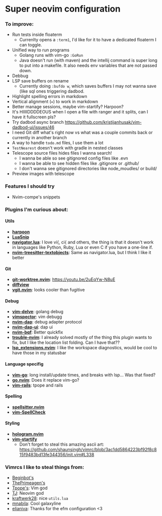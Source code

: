 # Super neovim configuration

### To improve:

 - Run tests inside floaterm
    - Currenlty opens a `:term1`, I'd like for it to have a dedicated floaterm I
      can toggle.
 - Unified way to run programs
    - Golang runs with vim-go `:GoRun`
    - Java doesn't run (with maven) and the intellij command is super long to
    put into a makefile. It also needs env variables that are not passed down.
 - Debbug
 - LSP save buffers on rename
    - Currently doing `:bufdo w`, which saves buffers I may not wanna save (like
      sql ones triggering dadbod.
 - Highlight spelling errors in markdown
 - Vertical alignment (`=`) to work in markdown
 - Better manage sessions, maybe vim-startify? Harpoon?
 - It's HIIIIDDDDEOUS when I open a file with ranger and it splits, can I have
   it fullscreen pls?
 - Try dadbod async branch
   <https://github.com/kristijanhusak/vim-dadbod-ui/issues/46>
 - I need Git diff what's right now vs what was a couple commits back or
 currently in another branch
 - A way to handle `todo.md` files, I use them a lot
 - `TestNearest` doesn't work with gradle in nested classes
 - Telescope source files hides files I wanna search!
    - I wanna be able so see gitignored config files like .evn
    - I wanna be able to see hidden files like .gitignore or .github/
    - I don't wanna see gitignored directories like node_moudles/ or build/
 - Preview images with telescope

### Features I should try

 - Nvim-compe's snippets

### Plugins I'm curious about:

#### Utils

 - [**harpoon**](https://github.com/ThePrimeagen/harpoon)
 - [**LuaSnip**](https://github.com/L3MON4D3/LuaSnip)
 - [**navigator.lua**](https://github.com/ray-x/navigator.lua): I love vi{, ci{
   and others, the thing is that it doesn't work in languages like Python, Ruby,
   Lua or even C if you have a one-line if.
 - [**nvim-treesitter-textobjects**](https://github.com/nvim-treesitter/nvim-treesitter-textobjects):
   Same as navigator.lua, but I think I like it better

#### Git

 - [**git-worktree.nvim**](https://github.com/ThePrimeagen/git-worktree.nvim): <https://youtu.be/2uEqYw-N8uE>
 - [**diffview**](https://github.com/sindrets/diffview.nvim)
 - [**vgit.nvim**](https://github.com/tanvirtin/vgit.nvim): looks cooler than
   fugitive

#### Debug

 - [**vim-delve**](https://github.com/sebdah/vim-delve): golang debug
 - [**vimspector**](https://github.com/puremourning/vimspector): vim debugg
 - [**nvim-dap**](https://github.com/mfussenegger/nvim-dap): debug adapter
   protocol
 - [**nvim-dap-ui**](https://github.com/rcarriga/nvim-dap-ui): dap ui
 - [**nvim-bqf**](https://github.com/kevinhwang91/nvim-bqf): Better quickfix
 - [**trouble-nvim**](https://github.com/folke/lsp-trouble.nvim): I already
   solved mostly of the thing this plugin wants to fix, but I like the location
   list folding. Can I have that??
 - [**lsp_extensions.nvim**](https://github.com/nvim-lua/lsp_extensions.nvim): I
   like the workspace diagnostics, would be cool to have those in my statusbar

#### Language specifig

 - [**vim-go**](https://github.com/fatih/vim-go): long install/update times, and
   breaks with lsp... Was that fixed?
 - [**go.nvim**](https://github.com/ray-x/go.nvim): Does it replace vim-go?
 - [**vim-rails**](https://github.com/tpope/vim-rails): tpope and rails

#### Spelling

 - [**spellsitter.nvim**](https://github.com/lewis6991/spellsitter.nvim)
 - [**vim-SpellCheck**](https://github.com/inkarkat/vim-SpellCheck)

#### Styling

 - [**hologram.nvim**](https://github.com/edluffy/hologram.nvim)
 - [**vim-startify**](https://github.com/mhinz/vim-startify)
    - Don't forget to steal this amazing ascii art:
      <https://github.com/shaunsingh/vimrc/blob/3ac1dd5864223bf92f8c815f9483bd13fe344356/init.vim#L338>

### Vimrcs I like to steal things from:

 - [Beginbot's](https://github.com/davidbegin/beginfiles/tree/master/nvim)
 - [ThePrimeagen's](https://github.com/awesome-streamers/awesome-streamerrc/tree/master/ThePrimeagen)
 - [Tpope's](https://github.com/tpope/tpope): Vim god
 - [TJ](https://github.com/tjdevries/config_manager/tree/master/xdg_config/nvim): Neovim god
 - [kraftwerk28](https://github.com/kraftwerk28/dotfiles/tree/master/.config/nvim): nice `utils.lua`
 - [mnabila](https://github.com/mnabila/nvimrc): Cool galaxyline
 - [elianiva](https://github.com/elianiva/dotfiles): Thanks for the efm configuration <3


